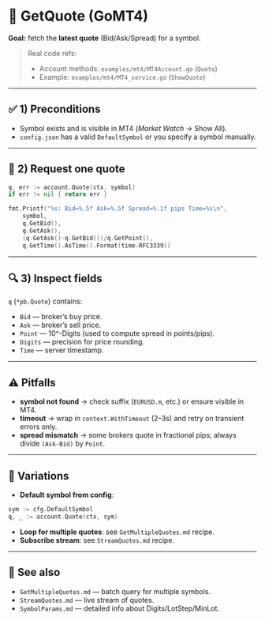 # 💱 GetQuote (GoMT4)

**Goal:** fetch the **latest quote** (Bid/Ask/Spread) for a symbol.

> Real code refs:
>
> * Account methods: `examples/mt4/MT4Account.go` (`Quote`)
> * Example: `examples/mt4/MT4_service.go` (`ShowQuote`)

---

## ✅ 1) Preconditions

* Symbol exists and is visible in MT4 (*Market Watch* → Show All).
* `config.json` has a valid `DefaultSymbol` or you specify a symbol manually.

---

## 📝 2) Request one quote

```go
q, err := account.Quote(ctx, symbol)
if err != nil { return err }

fmt.Printf("%s: Bid=%.5f Ask=%.5f Spread=%.1f pips Time=%s\n",
    symbol,
    q.GetBid(),
    q.GetAsk(),
    (q.GetAsk()-q.GetBid())/q.GetPoint(),
    q.GetTime().AsTime().Format(time.RFC3339))
```

---

## 🔍 3) Inspect fields

`q` (`*pb.Quote`) contains:

* `Bid` — broker’s buy price.
* `Ask` — broker’s sell price.
* `Point` — 10^-Digits (used to compute spread in points/pips).
* `Digits` — precision for price rounding.
* `Time` — server timestamp.

---

## ⚠️ Pitfalls

* **symbol not found** → check suffix (`EURUSD.m`, etc.) or ensure visible in MT4.
* **timeout** → wrap in `context.WithTimeout` (2–3s) and retry on transient errors only.
* **spread mismatch** → some brokers quote in fractional pips; always divide `(Ask-Bid)` by `Point`.

---

## 🔄 Variations

* **Default symbol from config**:

```go
sym := cfg.DefaultSymbol
q, _ := account.Quote(ctx, sym)
```

* **Loop for multiple quotes**: see `GetMultipleQuotes.md` recipe.
* **Subscribe stream**: see `StreamQuotes.md` recipe.

---

## 📎 See also

* `GetMultipleQuotes.md` — batch query for multiple symbols.
* `StreamQuotes.md` — live stream of quotes.
* `SymbolParams.md` — detailed info about Digits/LotStep/MinLot.
